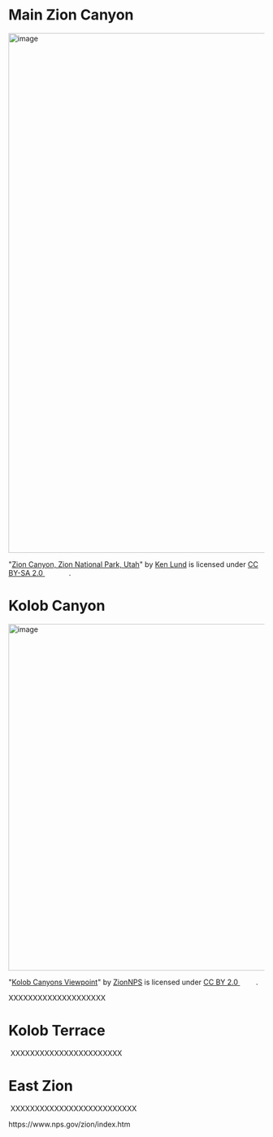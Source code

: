 <!DOCTYPE html>
<html>
    <head>
<title> Zion National Park </title>
    </head>
  <body>
<h1> Main Zion Canyon </h1>
<img **<img width="768" height="1024" alt="image" src="https://github.com/user-attachments/assets/b086de30-676d-4871-ac12-1717dcbcb795" /> 
<p class="attribution">"<a rel="noopener noreferrer" href="https://www.flickr.com/photos/75683070@N00/1025321845">Zion Canyon, Zion National Park, Utah</a>" by <a rel="noopener noreferrer" href="https://www.flickr.com/photos/75683070@N00">Ken Lund</a> is licensed under <a rel="noopener noreferrer" href="https://creativecommons.org/licenses/by-sa/2.0/?ref=openverse">CC BY-SA 2.0 <img src="https://mirrors.creativecommons.org/presskit/icons/cc.svg" style="height: 1em; margin-right: 0.125em; display: inline;" /><img src="https://mirrors.creativecommons.org/presskit/icons/by.svg" style="height: 1em; margin-right: 0.125em; display: inline;" /><img src="https://mirrors.creativecommons.org/presskit/icons/sa.svg" style="height: 1em; margin-right: 0.125em; display: inline;" /></a>.</p>
<h1> Kolob Canyon</h1>
    <img <img width="1024" height="683" alt="image" src="https://github.com/user-attachments/assets/437c412a-68b5-4b06-8f66-2e34bc986ab9" />
<p class="attribution">"<a rel="noopener noreferrer" href="https://www.flickr.com/photos/54168808@N03/23595480122">Kolob Canyons Viewpoint</a>" by <a rel="noopener noreferrer" href="https://www.flickr.com/photos/54168808@N03">ZionNPS</a> is licensed under <a rel="noopener noreferrer" href="https://creativecommons.org/licenses/by/2.0/?ref=openverse">CC BY 2.0 <img src="https://mirrors.creativecommons.org/presskit/icons/cc.svg" style="height: 1em; margin-right: 0.125em; display: inline;" /><img src="https://mirrors.creativecommons.org/presskit/icons/by.svg" style="height: 1em; margin-right: 0.125em; display: inline;" /></a>.</p>
<p> XXXXXXXXXXXXXXXXXXXX  </p>
<h1> Kolob Terrace</h1>
<img 

<p> XXXXXXXXXXXXXXXXXXXXXXX</p>
<h1> East Zion </h1>
<img 

<p> XXXXXXXXXXXXXXXXXXXXXXXXXX</p>
https://www.nps.gov/zion/index.htm
</body> 
</html>
